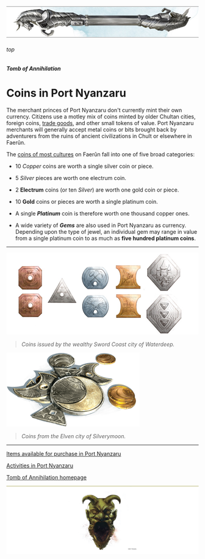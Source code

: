 
![immovable rod](/images/immovable-rod.jpg)

###### top


##### Tomb of Annihilation


# Coins in Port Nyanzaru

The merchant princes of Port Nyanzaru don't currently mint their own currency. Citizens use a motley mix of coins minted by older Chultan cities, foreign coins, [trade goods](https://5thsrd.org/adventuring/equipment/trade_goods/), and other small tokens of value. Port Nyanzaru merchants will generally accept metal coins or bits brought back by adventurers from the ruins of ancient civilizations in Chult or elsewhere in Faerûn.

The [coins of most cultures](https://forgottenrealms.fandom.com/wiki/Currency) on Faerûn fall into one of five broad categories:

- 10 _Copper_ coins are worth a single silver coin or piece.

- 5 _Silver_ pieces are worth one electrum coin.
 
- 2 **Electrum** coins (or ten _Silver_) are worth one gold coin or piece.
 
- 10 **Gold** coins or pieces are worth a single platinum coin.
 
- A single _**Platinum**_ coin is therefore worth one thousand copper ones.

- A wide variety of _**Gems**_ are also used in Port Nyanzaru as currency. Depending upon the type of jewel, an individual gem may range in value from a single platinum coin to as much as **five hundred platinum coins**.

---

![Coins of Faerûn](images/decor/coins.jpg)

> _Coins issued by the wealthy Sword Coast city of Waterdeep._

![Sword Coast Currency](images/decor/Swordcoastcurrency.png)

> _Coins from the Elven city of Silverymoon._

---

[Items available for purchase in Port Nyanzaru](Port_Nyanzaru_items.md#top)

[Activities in Port Nyanzaru](Port_Nyanzaru_activities.md#top)

[Tomb of Annihilation homepage](README.md#top)

![the end](/images/toa-end.jpg)

